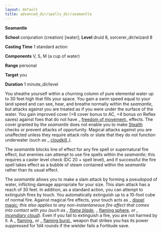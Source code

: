 ```yaml
---
layout: default
title: advanced_dir/spells_dir/seamantle
---
```

 **Seamantle**

**School** conjuration (creation) [water]; **Level** druid 8, sorcerer_dir/wizard 8

**Casting Time** 1 standard action

**Components** V, S, M (a cup of water)

**Range** personal

**Target** you

**Duration** 1 minute_dir/level

You sheathe yourself within a churning column of pure elemental water up to 30 feet high that fills your space. You gain a swim speed equal to your land speed and can see, hear, and breathe normally within the _seamantle_, but attacks against you are treated as if you were under the surface of the water. You gain improved cover (+8 cover bonus to AC, +4 bonus on Reflex saves) against foes that do not have _ [freedom of movement](../../spells_dir/freedomOfMovement#_freedom-of-movement)_ effects. The cover granted by the _seamantle_ does not enable you to make [Stealth](../../skills_dir/stealth#_stealth) checks or prevent attacks of opportunity. Magical attacks against you are unaffected unless they require attack rolls or state that they do not function underwater (such as _ [cloudkill](../../spells_dir/cloudkill#_cloudkill)_).

The _seamantle_ blocks line of effect for any fire spell or supernatural fire effect, but enemies can attempt to use fire spells within the _seamantle_; this requires a caster level check (DC 20 + spell level), and if successful the fire spell takes effect as a bubble of steam contained within the _seamantle_ rather than its usual effect.

The _seamantle_ allows you to make a slam attack by forming a pseudopod of water, inflicting damage appropriate for your size. This slam attack has a reach of 30 feet. In addition, as a standard action, you can attempt to extinguish fires by touch. You automatically extinguish up to a 10-foot cube of normal fire. Against magical fire effects, your touch acts as _ [dispel magic](../../spells_dir/dispelMagic#_dispel-magic)_; this also applies to any non-instantaneous fire affect that comes into contact with you (such as _ [flame blade](../../spells_dir/flameBlade#_flame-blade)_, _ [flaming sphere](../../spells_dir/flamingSphere#_flaming-sphere)_, or _ [incendiary cloud](../../spells_dir/incendiaryCloud#_incendiary-cloud)_). Even if you fail to extinguish a fire, you are not harmed by it. A _ [flaming](../../magicItems_dir/weapons#_weapons-flaming)_ or _ [flaming burst](../../magicItems_dir/weapons#_weapons-flaming-burst)_ weapon that strikes you has its power suppressed for 1d4 rounds if the wielder fails a Fortitude save.

